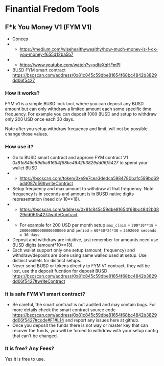 # Finantial Fredom Tools

## F*k You Money V1 (FYM V1)

* Concep 
* * https://medium.com/wisehealthywealthy/how-much-money-is-f-ck-you-money-f655d12ba5b7 
* * https://www.youtube.com/watch?v=xdfeXqHFmPI
* BUSD FYM smart contract https://bscscan.com/address/0x81c845c59dbe81654f68bc4842b3829dd06f5427

### How it works?

FYM v1 is a simple BUSD lock tool, where you can deposit any BUSD amount but can only withdraw a limited amount each some specific time frequency.
For example you can deposit 1000 BUSD and setup to withdraw only 200 USD once each 30 days.

Note after you setup withdraw frequency and limit, will not be possible change those values.

### How use it?

* Go to BUSD smart contract and approve FYM contract V1 *0x81c845c59dbe81654f68bc4842b3829dd06f5427* to spend your wallet BUSD 
* * https://bscscan.com/token/0xe9e7cea3dedca5984780bafc599bd69add087d56#writeContract
* Setup frequency and max amount to withdraw at that frequency. Note frequency is in seconds and amount is in BUSD native digits representation (need div 10**18).
* * https://bscscan.com/address/0x81c845c59dbe81654f68bc4842b3829dd06f5427#writeContract
* * For example for 200 USD per month setup `max_claim` = `200*10**18` = `200000000000000000000` and `period` = `60*60*24*30` = `2592000 seconds = 30 days`
* Deposit and withdraw are intuitive, just remember for amounts need use BUSD digits (amount*10**18).
* Each wallet support only one setup (amount, frequency) and withdraw/deposits are done using same walled used at setup. Use distinct wallets for distinct setups.
* Never send BUSD or tokens directly to FYM V1 contract, they will be lost, use the deposit fucntion for deposit BUSD https://bscscan.com/address/0x81c845c59dbe81654f68bc4842b3829dd06f5427#writeContract

### It is safe FYM V1 smart contract?

* Be careful, the smart contract is not audited and may contain bugs. For more details check the smart contract source code https://bscscan.com/address/0x81c845c59dbe81654f68bc4842b3829dd06f5427#code#F1#L14 and report any issues here at github.
* Once you deposit the funds there is not way or master key that can recover the funds, you will be forced to withdraw with your setup config that can't be changed.

### It is free? Any Fees?

Yes it is free to use.
